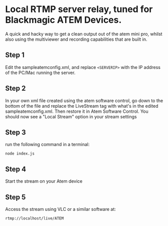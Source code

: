 # Local RTMP server relay, tuned for Blackmagic ATEM Devices.

A quick and hacky way to get a clean output out of the atem mini pro, whilst also using the multiviewer and recording capabilities that are built in.

## Step 1

Edit the sampleatemconfig.xml, and replace `<SERVERIP>` with the IP address of the PC/Mac running the server.

## Step 2

In your own xml file created using the atem software control, go down to the bottom of the file and replace the LiveStream tag with what's in the edited sampleatemconfig.xml. Then restore it in Atem Software Control. You should now see a "Local Stream" option in your stream settings

## Step 3

run the following command in a terminal:

```
node index.js
```

## Step 4

Start the stream on your Atem device

## Step 5

Access the stream using VLC or a similar software at:

```
rtmp://localhost/live/ATEM
```